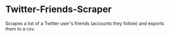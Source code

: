 # Twitter-Friends-Scraper
Scrapes a list of a Twitter user's friends (accounts they follow) and exports them to a csv.
